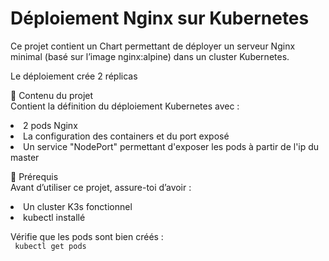<h1>Déploiement Nginx sur Kubernetes</h1>
Ce projet contient un Chart permettant de déployer un serveur Nginx minimal (basé sur l’image nginx:alpine) dans un cluster Kubernetes.

Le déploiement crée 2 réplicas

📂 Contenu du projet <br>
Contient la définition du déploiement Kubernetes avec :

<li>2 pods Nginx</li>

<li>La configuration des containers et du port exposé </li>

<li>Un service "NodePort" permettant d'exposer les pods à partir de l'ip du master </li>

🚀 Prérequis<br>
Avant d’utiliser ce projet, assure-toi d’avoir :

<li>Un cluster K3s fonctionnel</li>

<li>kubectl installé</li>

Vérifie que les pods sont bien créés : <br>
<code> kubectl get pods </code>

